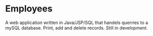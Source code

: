 # Employees
A web application written in Java/JSP/SQL that handels querries to a mySQL database. Print, add and delete records. Still in development.
